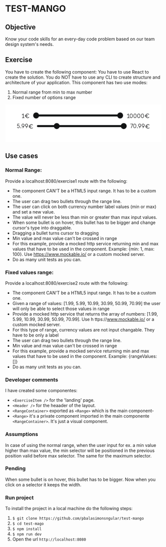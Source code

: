 # TEST-MANGO

## Objective
Know your code skills for an every-day code problem based on our team design system's needs.

## Exercise
You have to create the following component: <Range />
You have to use React to create the solution.
You do NOT have to use any CLI to create structure and architecture of your application.
This component has two use modes:

1. Normal range from min to max number
2. Fixed number of options range

![Ranges](public/readme.png "Ranges")

## Use cases
### Normal Range:
Provide a localhost:8080/exercise1 route with the following:
* The component CAN'T be a HTML5 input range. It has to be a custom one.
* The user can drag two bullets through the range line.
* The user can click on both currency number label values (min or max) and set a
new value.
* The value will never be less than min or greater than max input values.
* When some bullet is on hover, this bullet has to be bigger and change cursor's type
into draggable.
* Dragging a bullet turns cursor to dragging
* Min value and max value can't be crossed in range
* For this example, provide a mocked http service returning min and max values
that have to be used in the component. Example: {min: 1, max: 100}. Use
https://www.mockable.io/ or a custom mocked
server.
* Do as many unit tests as you can.

### Fixed values range:
Provide a localhost:8080/exercise2 route with the following:
* The component CAN'T be a HTML5 input range. It has to be a custom one.
* Given a range of values: [1.99, 5.99, 10.99, 30.99, 50.99, 70.99] the user will only
be able to select those values in range
* Provide a mocked http service that returns the array of numbers: [1.99, 5.99,
10.99, 30.99, 50.99, 70.99]. Use h ttps://www.mockable.io/ or a custom mocked
server.
* For this type of range, currency values are not input changable. They have to be
only a label
* The user can drag two bullets through the range line.
* Min value and max value can't be crossed in range
* For this example, provide a mocked service returning min and max values that
have to be used in the component. Example: {rangeValues: []}
* Do as many unit tests as you can.

### Developer comments
 I have created some componentes: 
 * `<ExerciseItem />` for the 'landing' page.
 * `<Header />` for the heaader of the layout.
 * `<RangeContainer>` exported as `<Range>` which is the main component-
 * `<Range>` it's a private component imported in the main componente `<RangeContainer>`. It's just a visual component.

 ### Assumptions
 In case of using the normal range, when the user input for ex. a min value higher than max value, the min selector will be positioned in the previous position valid before max selector. The same for the maximum selector.

 ### Pending
 When some bullet is on hover, this bullet has to be bigger. Now when you click on a selector it keeps the width.

 ### Run project
 To install the project in a local machine do the following steps:
 1. ```$ git clone https://github.com/pbalasimonsngular/test-mango```
 2. ```$ cd test-mago```
 3. ```$ npm install```
 4. ```$ npm run dev```
 5. Open the url ```http://localhost:8080```